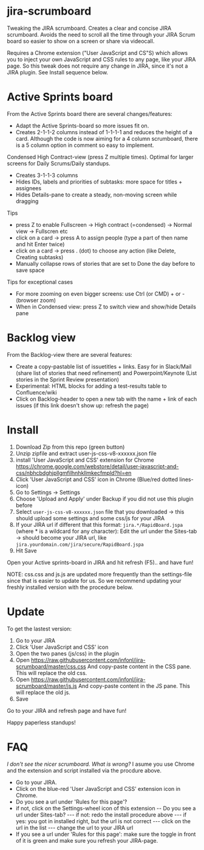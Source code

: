# jira-scrumboard
Tweaking the JIRA scrumboard. Creates a clear and concise JIRA scrumboard. Avoids the need to scroll all the time through your JIRA Scrum board so easier to show on a screen or share via videocall.

Requires a Chrome extension ("User JavaScript and CS"S) which allows you to inject your own JavaScript and CSS rules to any page, like your JIRA page. So this tweak does not require any change in JIRA, since it's not a JIRA plugin. See Install sequence below.

Active Sprints board
===========================
From the Active Sprints board there are several changes/features:
- Adapt the Active Sprints-board so more issues fit on. 
- Creates 2-1-1-2 columns instead of 1-1-1-1 and reduces the height of a card. Although the code is now aiming for a 4 column scrumboard, there is a 5 column option in comment so easy to implement.

Condensed High Contract-view (press Z multiple times). 
Optimal for larger screens for Daily Scrums/Daily standups.
- Creates 3-1-1-3 columns 
- Hides IDs, labels and priorities of subtasks: more space for titles + assignees
- Hides Details-pane to create a steady, non-moving screen while dragging 

Tips
- press Z to enable Fullscreen -> High contract (=condensed) -> Normal view -> Fullscren etc
- click on a card -> press A to assign people (type a part of then name and hit Enter twice)
- click on a card -> press . (dot) to choose any action (like Delete, Creating subtasks)
- Manually collapse rows of stories that are set to Done the day before to save space

Tips for exceptional cases
- For more zooming on even bigger screens: use Ctrl (or CMD) + or - (browser zoom)
- When in Condensed view: press Z to switch view and show/hide Details pane


Backlog view
=====================
From the Backlog-view there are several features:
- Create a copy-pastable list of issuetitles + links. Easy for in Slack/Mail (share list of stories that need refinement) and Powerpoint/Keynote (List stories in the Sprint Review presentation)
- Experimental: HTML blocks for adding a test-results table to Confluence/wiki
- Click on Backlog-header to open a new tab with the name + link of each issues
(if this link doesn't show up: refresh the page)

Install
=====================
1. Download Zip from this repo (green button)
2. Unzip zipfile and extract user-js-css-v8-xxxxxx.json file 
3. install 'User JavaScript and CSS' extension for Chrome
https://chrome.google.com/webstore/detail/user-javascript-and-css/nbhcbdghjpllgmfilhnhkllmkecfmpld?hl=en
4. Click 'User JavaScript and CSS' icon in Chrome (Blue/red dotted lines-icon)
5. Go to Settings -> Settings
6. Choose 'Upload and Apply' under Backup if you did not use this plugin before
7. Select `user-js-css-v8-xxxxxx.json` file that you downloaded -> this should upload some settings and some css/js for your JIRA
8. If your JIRA url if different that this format: `jira.*/RapidBoard.jspa` (where * is a wildcard for any character): Edit the url under the Sites-tab -> should become your JIRA url, like `jira.yourdomain.com/jira/secure/RapidBoard.jspa`
9. Hit Save

Open your Active sprints-board in JIRA and hit refresh (F5).. and have fun!

NOTE: css.css and js.js are updated more frequently than the settings-file since that is easier to update for us. So we recommend updating your freshly installed version with the procedure below.

Update
=====================
To get the lastest version:
1. Go to your JIRA
2. Click 'User JavaScript and CSS' icon 
3. Open the two panes (js/css) in the plugin
4. Open https://raw.githubusercontent.com/infonl/jira-scrumboard/master/css.css And copy-paste content in the CSS pane. This will replace the old css.
5. Open https://raw.githubusercontent.com/infonl/jira-scrumboard/master/js.js And copy-paste content in the JS pane. This will replace the old js.
6. Save

Go to your JIRA and refresh page and have fun!

Happy paperless standups!

FAQ
===========================
*I don't see the nicer scrumboard. What is wrong?*
I asume you use Chrome and the extension and script installed via the procdure above. 
- Go to your JIRA.
- Click on the blue-red 'User JavaScript and CSS' extension icon in Chrome.
- Do you see a url under 'Rules for this page'?
- if not, click on the Settings-wheel icon of this extension
-- Do you see a url under Sites-tab?
--- if not: redo the install procedure above
--- if yes: you got in installed right, but the url is not correct 
--- click on the url in the list 
--- change the url to your JIRA url
- If you see a url under 'Rules for this page': make sure the toggle in front of it is green and make sure you refresh your JIRA-page.


